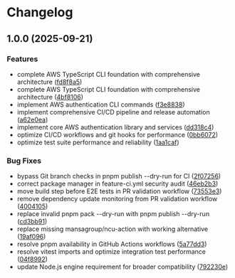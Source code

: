 # Changelog

## 1.0.0 (2025-09-21)


### Features

* complete AWS TypeScript CLI foundation with comprehensive architecture ([fd8f8a5](https://github.com/enri3l/aws-ts/commit/fd8f8a5beea003b9aa694c911d4982c840d2bdf6))
* complete AWS TypeScript CLI foundation with comprehensive architecture ([4bf8106](https://github.com/enri3l/aws-ts/commit/4bf810614d6c05f8bd2383952211ea486c28bef8))
* implement AWS authentication CLI commands ([f3e8838](https://github.com/enri3l/aws-ts/commit/f3e8838a4aabc91fc8578d990c7cca4c3faad716))
* implement comprehensive CI/CD pipeline and release automation ([a62e0ea](https://github.com/enri3l/aws-ts/commit/a62e0ea8fceede9b2732b3def3d829f1be72a4e9))
* implement core AWS authentication library and services ([dd318c4](https://github.com/enri3l/aws-ts/commit/dd318c4d21adca8c92bd0fa4041b47e98cc70d52))
* optimize CI/CD workflows and git hooks for performance ([0bb6072](https://github.com/enri3l/aws-ts/commit/0bb60722bea6eccf131345d097bba9cd82ffcc47))
* optimize test suite performance and reliability ([1aa1caf](https://github.com/enri3l/aws-ts/commit/1aa1caf764d28b2ab1e776c0d057553e0f6c9f36))


### Bug Fixes

* bypass Git branch checks in pnpm publish --dry-run for CI ([2f07256](https://github.com/enri3l/aws-ts/commit/2f072566cbfaae4b6e46ea76fc936368594b34d8))
* correct package manager in feature-ci.yml security audit ([46eb2b3](https://github.com/enri3l/aws-ts/commit/46eb2b3d159ffa3c09a6d880232d65a66b2f6eb6))
* move build step before E2E tests in PR validation workflow ([73553e3](https://github.com/enri3l/aws-ts/commit/73553e3ff16f4d8b923e46bb17b9366c12712030))
* remove dependency update monitoring from PR validation workflow ([4004105](https://github.com/enri3l/aws-ts/commit/4004105a5c3c46f6ab2a1d14246edcba314bb08d))
* replace invalid pnpm pack --dry-run with pnpm publish --dry-run ([cd3bb91](https://github.com/enri3l/aws-ts/commit/cd3bb914e23b46779921ccfbcde0e7d52cad4ce9))
* replace missing mansagroup/ncu-action with working alternative ([19af096](https://github.com/enri3l/aws-ts/commit/19af09639a3b5c77139f075a07758378f0806c22))
* resolve pnpm availability in GitHub Actions workflows ([5a77dd3](https://github.com/enri3l/aws-ts/commit/5a77dd3bd0ccfece5da7e5cc3d33340ff990a7c8))
* resolve vitest imports and optimize integration test performance ([04f8992](https://github.com/enri3l/aws-ts/commit/04f89924fbe783b21f925fe9d168887e07a99b91))
* update Node.js engine requirement for broader compatibility ([792230e](https://github.com/enri3l/aws-ts/commit/792230e39f7036574ba8d3d6e32deb0e8a6965fd))
